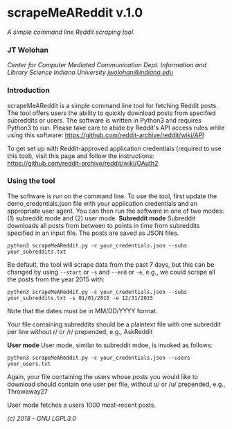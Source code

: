 # scrapeMeAReddit v.1.0
*A simple command line Reddit scraping tool.*
### JT Wolohan
*Center for Computer Mediated Communication*
*Dept. Information and Library Science*
*Indiana University*
*jwolohan@indiana.edu*

### Introduction
scrapeMeAReddit is a simple command line tool for fetching Reddit posts. The tool offers users the ability to quickly download posts from specified subreddits or users. The software is written in Python3 and requires Python3 to run. Please take care to abide by Reddit's API access rules while using this software: https://github.com/reddit-archive/reddit/wiki/API 

To get set up with Reddit-approved application credentials (required to use this tool), visit this page and follow the instructions: https://github.com/reddit-archive/reddit/wiki/OAuth2

### Using the tool
The software is run on the command line. To use the tool, first update the demo\_credentials.json file with your application credentials and an appropriate user agent. You can then run the software in one of two modes: (1) subreddit mode and (2) user mode.
**Subreddit mode**
Subreddit downloads all posts from between to points in time from subreddits specified in an input file. The posts are saved as JSON files.

`python3 scrapeMeAReddit.py -c your_credentials.json --subs your_subreddits.txt`

Be default, the tool will scrape data from the past 7 days, but this can be changed by using `--start` or `-s` and `--end` or `-e`, e.g., we could scrape all the posts from the year 2015 with:

`python3 scrapeMeAReddit.py -c your_credentials.json --subs your_subreddits.txt -s 01/01/2015 -e 12/31/2015`

Note that the dates must be in MM/DD/YYYY format.

Your file containing subreddits should be a plaintext file with one subreddit per line without r/ or /r/ prepended, e.g., AskReddit

**User mode**
User mode, similar to subreddit mdoe, is invoked as follows:

`python3 scrapeMeAReddit.py -c your_credentials.json --users your_users.txt`

Again, your file containing the users whose posts you would like to download should contain one user per file, without u/ or /u/ prepended, e.g., Throwaway27

User mode fetches a users 1000 most-recent posts.

*(c) 2018 - GNU LGPL3.0*

